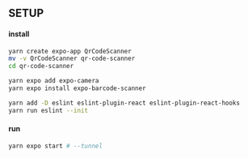 

## SETUP
#### install
```bash
yarn create expo-app QrCodeScanner
mv -v QrCodeScanner qr-code-scanner
cd qr-code-scanner

yarn expo add expo-camera
yarn expo install expo-barcode-scanner

yarn add -D eslint eslint-plugin-react eslint-plugin-react-hooks
yarn run eslint --init
```
#### run
```bash
yarn expo start # --tunnel

```